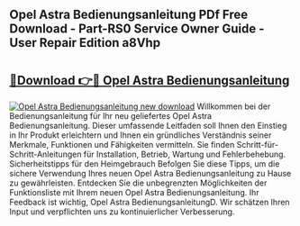 ## Opel Astra Bedienungsanleitung PDf Free Download - Part-RS0 Service Owner Guide - User Repair Edition a8Vhp

# <h2><a href="http://df5lzik.blite.top/?on=Opel+Astra+Bedienungsanleitung">🔗Download 👉🔴 Opel Astra Bedienungsanleitung</a></h2>

[![Opel Astra Bedienungsanleitung new download](https://i.imgur.com/lujVjoI.png)](http://df5lzik.blite.top/?on=Opel+Astra+Bedienungsanleitung)
Willkommen bei der Bedienungsanleitung für Ihr neu geliefertes Opel Astra Bedienungsanleitung. Dieser umfassende Leitfaden soll Ihnen den Einstieg in Ihr Produkt erleichtern und Ihnen ein gründliches Verständnis seiner Merkmale, Funktionen und Fähigkeiten vermitteln. Sie finden Schritt-für-Schritt-Anleitungen für Installation, Betrieb, Wartung und Fehlerbehebung. Sicherheitstipps für den Heimgebrauch Befolgen Sie diese Tipps, um die sichere Verwendung Ihres neuen Opel Astra Bedienungsanleitung zu Hause zu gewährleisten. Entdecken Sie die unbegrenzten Möglichkeiten der Funktionsliste mit Ihrem neuen Opel Astra Bedienungsanleitung. Ihr Feedback ist wichtig, Opel Astra BedienungsanleitungD. Wir schätzen Ihren Input und verpflichten uns zu kontinuierlicher Verbesserung.
